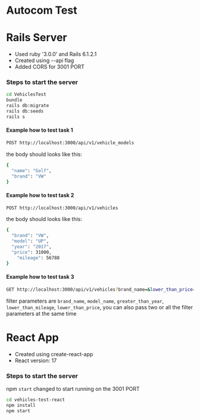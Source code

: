 # Autocom Test

# Rails Server
- Used ruby '3.0.0' and Rails 6.1.2.1
- Created using --api flag
- Added CORS for 3001 PORT

### Steps to start the server

```sh
cd VehiclesTest
bundle
rails db:migrate
rails db:seeds
rails s
```

#### Example how to test task 1
```sh
POST http://localhost:3000/api/v1/vehicle_models
```
the body should looks like this:
```sh
{
  "name": "Golf",
  "brand": "VW"
}
```

#### Example how to test task 2

```sh
POST http://localhost:3000/api/v1/vehicles
```
the body should looks like this:
```sh
{
  "brand": "VW",
  "model": "UP",
  "year": "2017",
  "price": 31000,
	"mileage": 56788
}
```

#### Example how to test task 3

```sh
GET http://localhost:3000/api/v1/vehicles?brand_name=&lower_than_price=200000
```
filter parameters are `brand_name`, `model_name`, `greater_than_year`, `lower_than_mileage`, `lower_than_price`, you can also pass two or all the filter parameters at the same time


# React App
- Created using create-react-app
- React version: 17

### Steps to start the server
npm `start` changed to start running on the 3001 PORT
```sh
cd vehicles-test-react
npm install
npm start 
```

